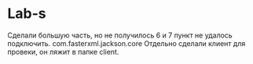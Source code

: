 # Lab-s
Сделали большую часть, но не получилось 6 и 7 пункт не удалось подключить.
com.fasterxml.jackson.core
Отдельно cделали клиент для провеки, он ляжит в папке client.
